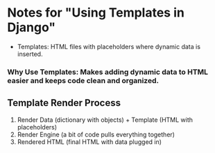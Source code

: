 # Notes for "Using Templates in Django" #
- Templates: HTML files with placeholders where dynamic data is inserted.
### Why Use Templates: Makes adding dynamic data to HTML easier and keeps code clean and organized. ###

## Template Render Process ##
1. Render Data (dictionary with objects) + Template (HTML with placeholders)
2. Render Engine (a bit of code pulls everything together)
3. Rendered HTML (final HTML with data plugged in)


